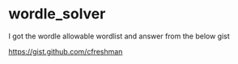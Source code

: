 # wordle_solver

I got the wordle allowable wordlist and answer from the below gist

https://gist.github.com/cfreshman

